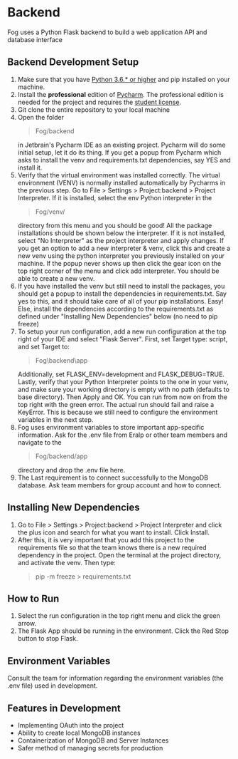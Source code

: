# Backend
Fog uses a Python Flask backend to build a web application API and database interface

## Backend Development Setup 
1. Make sure that you have [Python 3.6.* or higher](https://www.python.org/downloads/) and pip installed on your machine.
2. Install the **professional** edition of [Pycharm](https://www.jetbrains.com/pycharm/download/). 
   The professional edition is needed for the project and requires the [student license](https://www.jetbrains.com/community/education/#students).   
3. Git clone the entire repository to your local machine
4. Open the folder 
   >Fog/backend 
   > 
   in Jetbrain's Pycharm IDE as an existing project. Pycharm will do some initial setup, let it do its thing. If you get a popup from Pycharm which asks to install the venv and requirements.txt dependencies, say YES and install it.
5. Verify that the virtual environment was installed correctly. The virtual environment (VENV) is normally installed automatically by Pycharms in the previous step. 
   Go to File > Settings > Project:backend > Project Interpreter. 
   If it is installed, select the env Python interpreter in the 
   >Fog/venv/
   > 
   directory from this menu and you should be good! All the package installations should be shown below the interpreter.
   If it is not installed, select "No Interpreter" as the project interpreter and apply changes. 
   If you get an option to add a new interpreter & venv, click this and create a new venv using the python interpreter you previously installed on your machine. 
   If the popup never shows up then click the gear icon on the top right corner of the menu and click add interpreter.  You should be able to create a new venv.
6. If you have installed the venv but still need to install the packages, you should get a popup to install the dependencies in requirements.txt. 
   Say yes to this, and it should take care of all of your pip installations. Easy! Else, install the dependencies according to the requirements.txt as defined under "Installing New Dependencies" below (no need to pip freeze)
7. To setup your run configuration, add a new run configuration at the top right of your IDE and select "Flask Server".
   First, set Target type: script, and set Target to:
   >Fog\backend\app
   > 
   Additionally, set FLASK_ENV=development and FLASK_DEBUG=TRUE. 
   Lastly, verify that your Python Interpreter points to the one in your venv, and make sure your working directory is empty with no path (defaults to base directory). 
   Then Apply and OK.
   You can run from now on from the top right with the green error. The actual run should fail and raise a KeyError. 
   This is because we still need to configure the environment variables in the next step.
8. Fog uses environment variables to store important app-specific information. Ask for the .env file from Eralp or other team members and navigate to the
    > Fog/backend/app 
    >
    directory and drop the .env file here.
9. The Last requirement is to connect successfully to the MongoDB database. Ask team members for group account and how to connect.

## Installing New Dependencies
1. Go to File > Settings > Project:backend > Project Interpreter and click the plus icon and search for what you want to install. Click Install.
2. After this, it is very important that you add this project to the requirements file so that the team knows there is a new required dependency in the project. 
   Open the terminal at the project directory, and activate the venv. Then type:
   > pip -m freeze > requirements.txt
   >

## How to Run
1. Select the run configuration in the top right menu and click the green arrow.
2. The Flask App should be running in the environment. Click the Red Stop button to stop Flask.

## Environment Variables
Consult the team for information regarding the environment variables (the .env file) used in development.

## Features in Development 
- Implementing OAuth into the project 
- Ability to create local MongoDB instances
- Containerization of MongoDB and Server Instances
- Safer method of managing secrets for production

